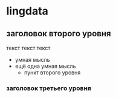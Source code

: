 # lingdata

## заголовок второго уровня

текст текст текст

* умная мысль
* ещё одна умная мысль
  * пункт второго уровня

### заголовок третьего уровня
